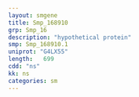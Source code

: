 ```yaml
---
layout: smgene
title: Smp_168910
grp: Smp_16
description: "hypothetical protein"
smp: Smp_168910.1
uniprot: "G4LX55"
length:   699
cdd: "ns"
kk: ns
categories: sm
---
```

